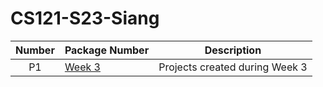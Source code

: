 # CS121-S23-Siang
| Number | Package Number | Description |
| :----: | ------ | ----------- |
| P1| [Week 3](https://github.com/Solomon-S/CS121-S23-Siang/blob/main/ReadMe.md)   |Projects created during Week 3|

